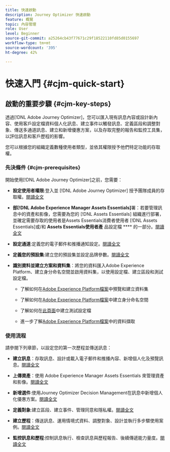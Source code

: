 ```yaml
---
title: 快速啟動
description: Journey Optimizer 快速啟動
feature: 概覽
topic: 內容管理
role: User
level: Beginner
source-git-commit: a25264cb43f77671c29f18522110fd85d0155697
workflow-type: tm+mt
source-wordcount: '395'
ht-degree: 42%

---
```


# 快速入門 {#cjm-quick-start}

## 啟動的重要步驟 {#cjm-key-steps}

透過[!DNL Adobe Journey Optimizer]，您可以匯入現有訊息內容或設計新內容、使用客戶設定檔資料個人化訊息、建立事件以觸發訊息、定義區段和調整對象、傳送多通道訊息、建立和新增優惠方案，以及存取完整的報告和監控工具集，以評估訊息和客戶歷程的影響。

您可以根據您的組織定義數種使用者類型，並依其權限授予他們特定功能的存取權。

### 先決條件 {#cjm-prerequisites}

開始使用[!DNL Adobe Journey Optimizer]之前，您需要：

* **設定使用者權限**:登入並 [!DNL Adobe Journey Optimizer] 授予團隊成員的存取權。[閱讀全文](../using/administration/permissions.md)

* **部[!DNL Adobe Experience Manager Assets Essentials]**&#x200B;署：若要管理訊息中的資產和影像，您需要為您的 [!DNL Assets Essentials] 組織進行部署，並確定需要存取的使用者是Assets Essentials消費者使用者 [!DNL Assets Essentials]或/和 **Assets Essentials使用者產** 品設定檔 **** 的一部分。[閱讀全文](https://experienceleague.adobe.com/docs/experience-manager-assets-essentials/help/deploy-administer.html)

* **設定通道**:定義您的電子郵件和推播通知設定。[閱讀全文](../using/configuration/get-started-configuration.md)

* **定義您的預設集**:建立您的預設集並設定品牌參數。[閱讀全文](../using/configuration/message-presets.md)

* **識別資料並建立方案和資料集**：將您的資料匯入Adobe Experience Platform、建立身分命名空間並啟用資料集，以使用設定檔、建立區段和測試設定檔。

   * 了解如何在[Adobe Experience Platform檔案](https://experienceleague.adobe.com/docs/experience-platform/catalog/datasets/user-guide.html?lang=zh-Hant)中預覽和建立資料集

   * 了解如何在[Adobe Experience Platform檔案](https://experienceleague.adobe.com/docs/experience-platform/identity/namespaces.html?lang=zh-Hant#manage-namespaces)中建立身分命名空間

   * 了解如何在[此頁面](../using/building-journeys/creating-test-profiles.md)中建立測試設定檔

   * 進一步了解[Adobe Experience Platform檔案](https://experienceleague.adobe.com/docs/experience-platform/ingestion/home.html?lang=zh-Hant)中的資料擷取


### 使用流程

請參閱下列章節，以設定您的第一次歷程並傳送訊息：

* **建立訊息**：存取訊息、設計或載入電子郵件和推播內容、新增個人化及預覽訊息。[閱讀全文](create-message.md)

* **上傳資產**：使用 Adobe Experience Manager Assets Essentials 來管理資產和影像。[閱讀全文](assets-essentials.md)

* **新增選件**:使用Journey Optimizer Decision Management在訊息中新增個人化優惠方案。[閱讀全文](../using/offers/get-started/starting-offer-decisioning.md)

* **定義對象**:建立區段、建立事件、管理同意和隱私權。[閱讀全文](../using/segment/about-segments.md)

* **建立歷程**：傳送訊息、運用情境式資料、調整對象、設計並執行多步驟使用案例。[閱讀全文](building-journeys/journey.md)

* **監控訊息和歷程**:控制訊息執行、檢查訊息與歷程報告、後續傳遞能力量度。[閱讀全文](message-monitoring.md)
